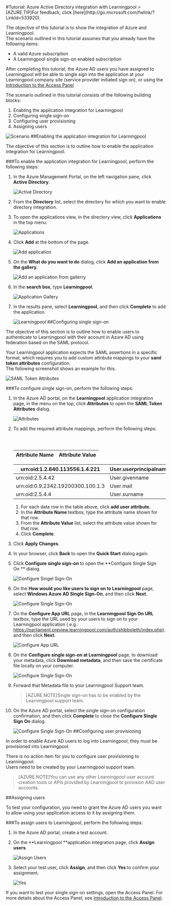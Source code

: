<properties pageTitle="Tutorial: Azure Active Directory integration with Learningpool | Windows Azure" description="Learn how to use Learningpool with Azure Active Directory to enable single sign-on, automated provisioning, and more!." services="active-directory" authors="MarkusVi"  documentationCenter="na" manager="stevenpo"/>
<tags
	ms.service="active-directory"
	ms.date="08/01/2015"
	wacn.date=""/>
#Tutorial: Azure Active Directory integration with Learningpool
>[AZURE.TIP]For feedback, click [here](http://go.microsoft.com/fwlink/?LinkId=533920).
  
The objective of this tutorial is to show the integration of Azure and Learningpool.  
The scenario outlined in this tutorial assumes that you already have the following items:

-   A valid Azure subscription
-   A Learningpool single sign-on enabled subscription
  
After completing this tutorial, the Azure AD users you have assigned to Learningpool will be able to single sign into the application at your Learningpool company site (service provider initiated sign on), or using the [Introduction to the Access Panel](https://msdn.microsoft.com/zh-cn/library/dn308586)
  
The scenario outlined in this tutorial consists of the following building blocks:

1.  Enabling the application integration for Learningpool
2.  Configuring single sign-on
3.  Configuring user provisioning
4.  Assigning users

![Scenario](./media/active-directory-saas-learningpool-tutorial/IC791166.png "Scenario")
##Enabling the application integration for Learningpool
  
The objective of this section is to outline how to enable the application integration for Learningpool.

###To enable the application integration for Learningpool, perform the following steps:

1.  In the Azure Management Portal, on the left navigation pane, click **Active Directory**.

    ![Active Directory](./media/active-directory-saas-learningpool-tutorial/IC700993.png "Active Directory")

2.  From the **Directory** list, select the directory for which you want to enable directory integration.

3.  To open the applications view, in the directory view, click **Applications** in the top menu.

    ![Applications](./media/active-directory-saas-learningpool-tutorial/IC700994.png "Applications")

4.  Click **Add** at the bottom of the page.

    ![Add application](./media/active-directory-saas-learningpool-tutorial/IC749321.png "Add application")

5.  On the **What do you want to do** dialog, click **Add an application from the gallery**.

    ![Add an application from gallerry](./media/active-directory-saas-learningpool-tutorial/IC749322.png "Add an application from gallerry")

6.  In the **search box**, type **Learningpool**.

    ![Application Gallery](./media/active-directory-saas-learningpool-tutorial/IC795073.png "Application Gallery")

7.  In the results pane, select **Learningpool**, and then click **Complete** to add the application.

    ![Learningpool](./media/active-directory-saas-learningpool-tutorial/IC809577.png "Learningpool")
##Configuring single sign-on
  
The objective of this section is to outline how to enable users to authenticate to Learningpool with their account in Azure AD using federation based on the SAML protocol.
  
Your Learningpool application expects the SAML assertions in a specific format, which requires you to add custom attribute mappings to your **saml token attributes** configuration.  
The following screenshot shows an example for this.

![SAML Token Attributes](./media/active-directory-saas-learningpool-tutorial/IC795074.png "SAML Token Attributes")

###To configure single sign-on, perform the following steps:

1.  In the Azure AD portal, on the **Learningpool** application integration page, in the menu on the top, click **Attributes** to open the **SAML Token Attributes** dialog.

    ![Attributes](./media/active-directory-saas-learningpool-tutorial/IC795075.png "Attributes")

2.  To add the required attribute mappings, perform the following steps:

    ###  

    |Attribute Name                |Attribute Value            |
	|------------------------------|---------------------------|

     urn:oid:1.2.840.113556.1.4.221 | User.userprincipalname
	|-------------------------------|--------------------------|  
	 urn:oid:2.5.4.42|User.givenname   
    |urn:oid:0.9.2342.19200300.100.1.3|User.mail
    |urn:oid:2.5.4.4|User.surname

    1.  For each data row in the table above, click **add user attribute**.
    2.  In the **Attribute Name** textbox, type the attribute name shown for that row.
    3.  From the **Attribute Value** list, select the attribute value shown for that row.
    4.  Click **Complete**.

3.  Click **Apply Changes**.

4.  In your browser, click **Back** to open the **Quick Start** dialog again.

5.  Click **Configure single sign-on** to open the **Configure Single Sign On ** dialog.

    ![Configure Singel Sign-On](./media/active-directory-saas-learningpool-tutorial/IC795076.png "Configure Singel Sign-On")

6.  On the **How would you like users to sign on to Learningpool** page, select **Windows Azure AD Single Sign-On**, and then click **Next**.

    ![Configure Single Sign-On](./media/active-directory-saas-learningpool-tutorial/IC795077.png "Configure Single Sign-On")

7.  On the **Configure App URL** page, in the **Learningpool Sign On URL** textbox, type the URL used by your users to sign on to your Learningpool application ( e.g.: 
https://parliament.preview.learningpool.com/auth/shibboleth/index.php), and then click **Next**.

    ![Configure App URL](./media/active-directory-saas-learningpool-tutorial/IC795078.png "Configure App URL")

8.  On the **Configure single sign-on at Learningpool** page, to download your metadata, click **Download metadata**, and then save the certificate file locally on your computer.

    ![Configure Single Sign-On](./media/active-directory-saas-learningpool-tutorial/IC795079.png "Configure Single Sign-On")

9.  Forward that Metadata file to your Learningpool Support team.

    >[AZURE.NOTE]Single sign-on has to be enabled by the Learningpool support team.

10. On the Azure AD portal, select the single sign-on configuration confirmation, and then click **Complete** to close the **Configure Single Sign On** dialog.

    ![Configure Single Sign-On](./media/active-directory-saas-learningpool-tutorial/IC795080.png "Configure Single Sign-On")
##Configuring user provisioning
  
In order to enable Azure AD users to log into Learningpool, they must be provisioned into Learningpool.
  
There is no action item for you to configure user provisioning to Learningpool.  
Users need to be created by your Learningpool support team.

>[AZURE.NOTE]You can use any other Learningpool user account creation tools or APIs provided by Learningpool to provision AAD user accounts.

##Assigning users
  
To test your configuration, you need to grant the Azure AD users you want to allow using your application access to it by assigning them.

###To assign users to Learningpool, perform the following steps:

1.  In the Azure AD portal, create a test account.

2.  On the **Learningpool **application integration page, click **Assign users**.

    ![Assign Users](./media/active-directory-saas-learningpool-tutorial/IC795081.png "Assign Users")

3.  Select your test user, click **Assign**, and then click **Yes** to confirm your assignment.

    ![Yes](./media/active-directory-saas-learningpool-tutorial/IC767830.png "Yes")
  
If you want to test your single sign-on settings, open the Access Panel. For more details about the Access Panel, see [Introduction to the Access Panel](https://msdn.microsoft.com/zh-cn/library/dn308586).